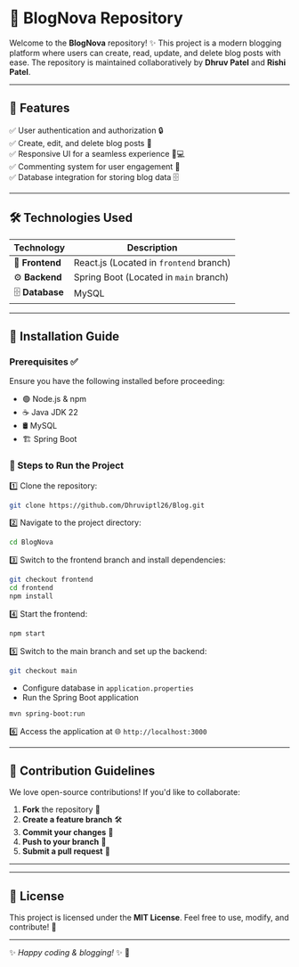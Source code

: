 # 🚀 BlogNova Repository

Welcome to the **BlogNova** repository! ✨ This project is a modern blogging platform where users can create, read, update, and delete blog posts with ease. The repository is maintained collaboratively by **Dhruv Patel** and **Rishi Patel**.

---

## 🌟 Features
✅ User authentication and authorization 🔒  
✅ Create, edit, and delete blog posts 📝  
✅ Responsive UI for a seamless experience 📱💻  
✅ Commenting system for user engagement 💬  
✅ Database integration for storing blog data 🗄️  

---

## 🛠️ Technologies Used
| **Technology** | **Description** |
|--------------|----------------|
| 🎨 **Frontend** | React.js (Located in `frontend` branch) |
| ⚙️ **Backend** | Spring Boot (Located in `main` branch) |
| 🗄️ **Database** | MySQL |

---

## 🚀 Installation Guide
### Prerequisites ✅
Ensure you have the following installed before proceeding:
- 🟢 Node.js & npm
- ☕ Java JDK 22
- 🛢️ MySQL
- 🏗️ Spring Boot

### 🔧 Steps to Run the Project
1️⃣ Clone the repository:
   ```sh
   git clone https://github.com/Dhruviptl26/Blog.git
   ```
2️⃣ Navigate to the project directory:
   ```sh
   cd BlogNova
   ```
3️⃣ Switch to the frontend branch and install dependencies:
   ```sh
   git checkout frontend
   cd frontend
   npm install
   ```
4️⃣ Start the frontend:
   ```sh
   npm start
   ```
5️⃣ Switch to the main branch and set up the backend:
   ```sh
   git checkout main
   ```
   - Configure database in `application.properties`
   - Run the Spring Boot application
   ```sh
   mvn spring-boot:run
   ```
6️⃣ Access the application at 🌐 `http://localhost:3000`

---

## 🤝 Contribution Guidelines
We love open-source contributions! If you'd like to collaborate:
1. **Fork** the repository 🍴
2. **Create a feature branch** 🛠️
3. **Commit your changes** 💾
4. **Push to your branch** 🚀
5. **Submit a pull request** 🔄

---


---

## 📜 License
This project is licensed under the **MIT License**. Feel free to use, modify, and contribute! 🎉

---

✨ *Happy coding & blogging!* ✨ 🚀

